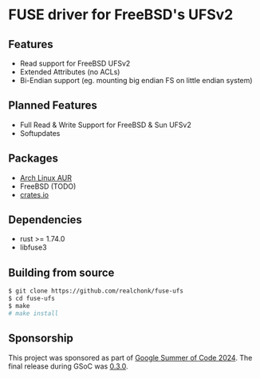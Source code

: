 # FUSE driver for FreeBSD's UFSv2

## Features
- Read support for FreeBSD UFSv2
- Extended Attributes (no ACLs)
- Bi-Endian support (eg. mounting big endian FS on little endian system)

## Planned Features
- Full Read & Write Support for FreeBSD & Sun UFSv2
- Softupdates

## Packages
- [Arch Linux AUR](https://aur.archlinux.org/packages/fuse-ufs)
- FreeBSD (TODO)
- [crates.io](https://crates.io/crates/fuse-ufs)

## Dependencies
- rust >= 1.74.0
- libfuse3

## Building from source
```sh
$ git clone https://github.com/realchonk/fuse-ufs
$ cd fuse-ufs
$ make
# make install
```

## Sponsorship
This project was sponsored as part of [Google Summer of Code 2024]($https://summerofcode.withgoogle.com/programs/2024/projects/mCAcivuH).
The final release during GSoC was [0.3.0](https://github.com/realchonk/fuse-ufs/releases/tag/0.3.0).
